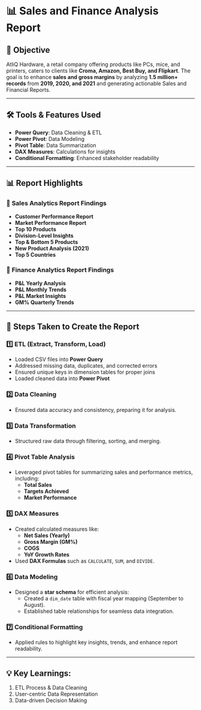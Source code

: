 
# 📊 **Sales and Finance Analysis Report**

## 🎯 **Objective**
AtliQ Hardware, a retail company offering products like PCs, mice, and printers, caters to clients like **Croma, Amazon, Best Buy, and Flipkart**. The goal is to enhance **sales and gross margins** by analyzing **1.5 million+ records** from **2019, 2020, and 2021** and generating actionable Sales and Financial Reports.  

---

## 🛠️ **Tools & Features Used**
- **Power Query**: Data Cleaning & ETL  
- **Power Pivot**: Data Modeling  
- **Pivot Table**: Data Summarization  
- **DAX Measures**: Calculations for insights  
- **Conditional Formatting**: Enhanced stakeholder readability  

---

## 📊 **Report Highlights**

### 🎯 **Sales Analytics Report Findings**
- **Customer Performance Report**  
- **Market Performance Report**  
- **Top 10 Products**  
- **Division-Level Insights**  
- **Top & Bottom 5 Products**  
- **New Product Analysis (2021)**  
- **Top 5 Countries**  

### 🎯 **Finance Analytics Report Findings**
- **P&L Yearly Analysis**  
- **P&L Monthly Trends**  
- **P&L Market Insights**  
- **GM% Quarterly Trends**  

---

## 🔄 **Steps Taken to Create the Report**

### 1️⃣ **ETL (Extract, Transform, Load)**
- Loaded CSV files into **Power Query**  
- Addressed missing data, duplicates, and corrected errors  
- Ensured unique keys in dimension tables for proper joins  
- Loaded cleaned data into **Power Pivot**  

### 2️⃣ **Data Cleaning**
- Ensured data accuracy and consistency, preparing it for analysis.  

### 3️⃣ **Data Transformation**
- Structured raw data through filtering, sorting, and merging.  

### 4️⃣ **Pivot Table Analysis**
- Leveraged pivot tables for summarizing sales and performance metrics, including:  
  - **Total Sales**  
  - **Targets Achieved**  
  - **Market Performance**  

### 5️⃣ **DAX Measures**
- Created calculated measures like:  
  - **Net Sales (Yearly)**  
  - **Gross Margin (GM%)**  
  - **COGS**  
  - **YoY Growth Rates**  
- Used **DAX Formulas** such as `CALCULATE`, `SUM`, and `DIVIDE`.  

### 6️⃣ **Data Modeling**
- Designed a **star schema** for efficient analysis:  
  - Created a `dim_date` table with fiscal year mapping (September to August).  
  - Established table relationships for seamless data integration.  

### 7️⃣ **Conditional Formatting**
- Applied rules to highlight key insights, trends, and enhance report readability.  

---
<h2>💡 Key Learnings:</h2>

1) ETL Process & Data Cleaning
2) User-centric Data Representation
3) Data-driven Decision Making
